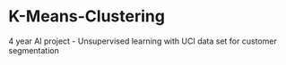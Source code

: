# K-Means-Clustering
4 year AI project - Unsupervised learning with UCI data set for customer segmentation
